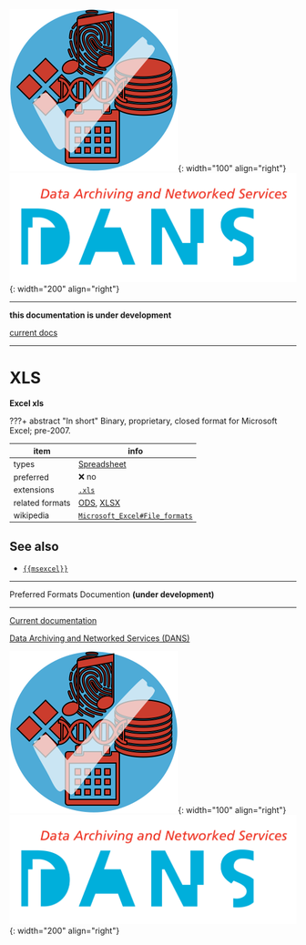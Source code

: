 ![img](../images/formats.png){: width="100" align="right"}
![img](../images/DANS.png){: width="200" align="right"}

---

**this documentation is under development**

[current docs]({{preferredFormats}})

---



# XLS

**Excel xls**

???+ abstract "In short"
    Binary, proprietary, closed format for Microsoft Excel; pre-2007.

item | info
--- | ---
types | [Spreadsheet](../dataTypes/spreadsheet.md)
preferred | ❌ no
extensions | [`.xls`](../extensions/xls.md)
related formats | [ODS](../fileFormats/ods.md), [XLSX](../fileFormats/xlsx.md)
wikipedia | [`Microsoft_Excel#File_formats`]({{wikipedia}}/Microsoft_Excel#File_formats)



## See also
*   [`{{msexcel}}`]({{msexcel}})




---

Preferred Formats Documention **(under development)**

---

[Current documentation]({{preferredFormats}})

[Data Archiving and Networked Services (DANS)]({{dans}})

![img](../images/formats.png){: width="100" align="right"}
![img](../images/DANS.png){: width="200" align="right"}
